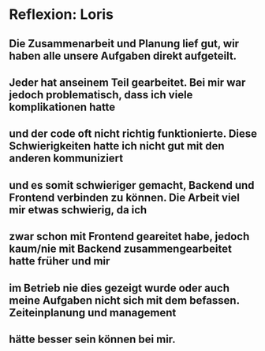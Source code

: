 # Reflexion: Loris

## Die Zusammenarbeit und Planung lief gut, wir haben alle unsere Aufgaben direkt aufgeteilt. 
## Jeder hat anseinem Teil gearbeitet. Bei mir war jedoch problematisch, dass ich viele komplikationen hatte 
## und der code oft nicht richtig funktionierte. Diese Schwierigkeiten hatte ich nicht gut mit den anderen kommuniziert
## und es somit schwieriger gemacht, Backend und Frontend verbinden zu können. Die Arbeit viel mir etwas schwierig, da ich 
## zwar schon mit Frontend geareitet habe, jedoch kaum/nie mit Backend zusammengearbeitet hatte früher und mir 
## im Betrieb nie dies gezeigt wurde oder auch meine Aufgaben nicht sich mit dem befassen. Zeiteinplanung und management 
## hätte besser sein können bei mir.